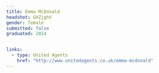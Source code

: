 ```yaml
---
title: Emma McDonald
headshot: GHZjghV
gender: female
submitted: false
graduated: 2014


links:
  - type: United Agents
    href: "http://www.unitedagents.co.uk/emma-mcdonald"
---
```

